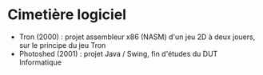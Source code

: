 # Cimetière logiciel

* Tron (2000) : projet assembleur x86 (NASM) d'un jeu 2D à deux jouers, sur le principe du jeu Tron
* Photoshed (2001) : projet Java / Swing, fin d'études du DUT Informatique
